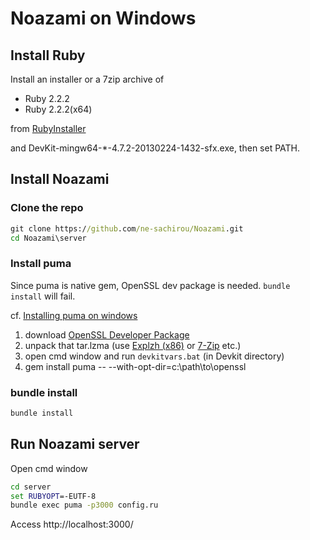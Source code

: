Noazami on Windows
==
Install Ruby
--
Install an installer or a 7zip archive of

- Ruby 2.2.2
- Ruby 2.2.2(x64)

from [RubyInstaller](http://rubyinstaller.org/downloads/)

and DevKit-mingw64-*-4.7.2-20130224-1432-sfx.exe, then set PATH.

Install Noazami
--
### Clone the repo
```bat
git clone https://github.com/ne-sachirou/Noazami.git
cd Noazami\server
```

### Install puma
Since puma is native gem, OpenSSL dev package is needed.
`bundle install` will fail.

cf. [Installing puma on windows](https://github.com/hicknhack-software/rails-disco/wiki/Installing-puma-on-windows)

1. download [OpenSSL Developer Package](http://packages.openknapsack.org/openssl/openssl-1.0.0k-x86-windows.tar.lzma)
2. unpack that tar.lzma (use [Explzh (x86)](http://www.ponsoftware.com/) or [7-Zip](http://sevenzip.osdn.jp/) etc.)
3. open cmd window and run `devkitvars.bat` (in Devkit directory)
4. gem install puma -- --with-opt-dir=c:\path\to\openssl

### bundle install
```bat
bundle install
```

Run Noazami server
--
Open cmd window

```bat
cd server
set RUBYOPT=-EUTF-8
bundle exec puma -p3000 config.ru
```

Access http://localhost:3000/

